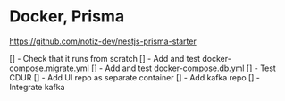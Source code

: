 # Docker, Prisma

https://github.com/notiz-dev/nestjs-prisma-starter

[] - Check that it runs from scratch
[] - Add and test docker-compose.migrate.yml
[] - Add and test docker-compose.db.yml
[] - Test CDUR
[] - Add UI repo as separate container
[] - Add kafka repo
[] - Integrate kafka